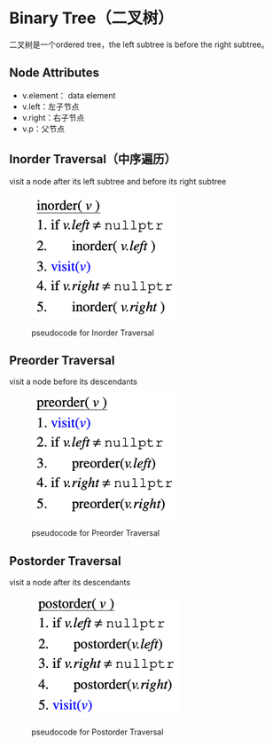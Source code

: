 # Binary Tree（二叉树）

二叉树是一个ordered tree，the left subtree is before the right subtree。

## Node Attributes

* v.element： data element
* v.left：左子节点
* v.right：右子节点
* v.p：父节点

## Inorder Traversal（中序遍历）

visit a node after its left subtree and before its right subtree

<figure><img src="../../../.gitbook/assets/image (184).png" alt=""><figcaption><p>pseudocode for Inorder Traversal</p></figcaption></figure>

## Preorder Traversal

visit a node before its descendants

<figure><img src="../../../.gitbook/assets/image (215).png" alt=""><figcaption><p>pseudocode for Preorder Traversal</p></figcaption></figure>

## Postorder Traversal

visit a node after its descendants

<figure><img src="../../../.gitbook/assets/image (99).png" alt=""><figcaption><p>pseudocode for Postorder Traversal</p></figcaption></figure>
